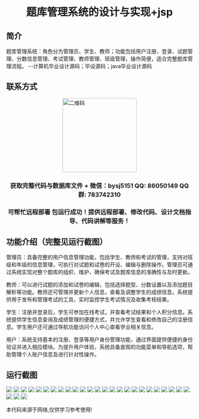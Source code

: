 <p><h1 align="center">题库管理系统的设计与实现+jsp</h1></p>

## 简介
题库管理系统：角色分为管理员、学生、教师；功能包括用户注册、登录、试题管理、分数信息管理、考试管理、教师管理、班级管理，操作简便，适合完整题库管理流程。    --计算机毕业设计源码；毕设源码；java毕业设计源码


## 联系方式
<img src="https://bs-1329754181.cos.ap-shanghai.myqcloud.com/wx.jpg" alt="二维码" style="display: block; margin: 0 auto;" width="200px">
<p><h3 align="center">获取完整代码与数据库文件 + 微信：bysj5151 QQ: 86050149 QQ群: 783742310</h3></p>
<p><h3 align="center">可帮忙远程部署 包运行成功！提供远程部署、修改代码、设计文档指导、代码讲解等服务！</h3></p>

## 功能介绍（完整见运行截图）
管理员：具备完整的用户信息管理功能，包括学生、教师和考试的管理，支持对班级和年级的信息管理，可执行对试题和试卷的开设、编辑与删除操作。管理员可通过系统实现对整个题库的组织、维护，确保考试及题库信息的准确性与及时更新。

教师：可以进行试题的添加和试卷的编辑，包括选择题型、分数设置以及添加题目解析等功能。教师还可管理并更新个人信息，查看及调整学生的成绩信息。系统提供用于发布和管理考试的工具，实时监控学生考试情况及收集考核结果。

学生：注册并登录后，学生可参加在线考试，并查看考试结果和个人积分信息。系统提供学生信息查询及成绩管理的便捷方式，并允许学生查看和修改自己的注册信息。学生用户还可通过导航功能访问个人中心查看学业相关信息。

用户：系统支持基本的注册、登录等用户身份管理功能，通过界面提供便捷的身份验证并进入相应模块。为提升用户体验，系统具备直观的功能菜单和导航选项，帮助管理个人账户信息及进行针对性操作。


## 运行截图
![](https://bs-1329754181.cos.ap-shanghai.myqcloud.com/ssm/QuestionBankManagementSystemJsp/img/001.jpg)
![](https://bs-1329754181.cos.ap-shanghai.myqcloud.com/ssm/QuestionBankManagementSystemJsp/img/002.jpg)
![](https://bs-1329754181.cos.ap-shanghai.myqcloud.com/ssm/QuestionBankManagementSystemJsp/img/003.jpg)
![](https://bs-1329754181.cos.ap-shanghai.myqcloud.com/ssm/QuestionBankManagementSystemJsp/img/004.jpg)
![](https://bs-1329754181.cos.ap-shanghai.myqcloud.com/ssm/QuestionBankManagementSystemJsp/img/005.jpg)
![](https://bs-1329754181.cos.ap-shanghai.myqcloud.com/ssm/QuestionBankManagementSystemJsp/img/006.jpg)
![](https://bs-1329754181.cos.ap-shanghai.myqcloud.com/ssm/QuestionBankManagementSystemJsp/img/007.jpg)
![](https://bs-1329754181.cos.ap-shanghai.myqcloud.com/ssm/QuestionBankManagementSystemJsp/img/008.jpg)
![](https://bs-1329754181.cos.ap-shanghai.myqcloud.com/ssm/QuestionBankManagementSystemJsp/img/009.jpg)
![](https://bs-1329754181.cos.ap-shanghai.myqcloud.com/ssm/QuestionBankManagementSystemJsp/img/010.jpg)
![](https://bs-1329754181.cos.ap-shanghai.myqcloud.com/ssm/QuestionBankManagementSystemJsp/img/011.jpg)
![](https://bs-1329754181.cos.ap-shanghai.myqcloud.com/ssm/QuestionBankManagementSystemJsp/img/012.jpg)
![](https://bs-1329754181.cos.ap-shanghai.myqcloud.com/ssm/QuestionBankManagementSystemJsp/img/013.jpg)
![](https://bs-1329754181.cos.ap-shanghai.myqcloud.com/ssm/QuestionBankManagementSystemJsp/img/014.jpg)
![](https://bs-1329754181.cos.ap-shanghai.myqcloud.com/ssm/QuestionBankManagementSystemJsp/img/015.jpg)
![](https://bs-1329754181.cos.ap-shanghai.myqcloud.com/ssm/QuestionBankManagementSystemJsp/img/016.jpg)
![](https://bs-1329754181.cos.ap-shanghai.myqcloud.com/ssm/QuestionBankManagementSystemJsp/img/017.jpg)
![](https://bs-1329754181.cos.ap-shanghai.myqcloud.com/ssm/QuestionBankManagementSystemJsp/img/018.jpg)
![](https://bs-1329754181.cos.ap-shanghai.myqcloud.com/ssm/QuestionBankManagementSystemJsp/img/019.jpg)
![](https://bs-1329754181.cos.ap-shanghai.myqcloud.com/ssm/QuestionBankManagementSystemJsp/img/020.jpg)
![](https://bs-1329754181.cos.ap-shanghai.myqcloud.com/ssm/QuestionBankManagementSystemJsp/img/021.jpg)
![](https://bs-1329754181.cos.ap-shanghai.myqcloud.com/ssm/QuestionBankManagementSystemJsp/img/022.jpg)
![](https://bs-1329754181.cos.ap-shanghai.myqcloud.com/ssm/QuestionBankManagementSystemJsp/img/023.jpg)
![](https://bs-1329754181.cos.ap-shanghai.myqcloud.com/ssm/QuestionBankManagementSystemJsp/img/024.jpg)
![](https://bs-1329754181.cos.ap-shanghai.myqcloud.com/ssm/QuestionBankManagementSystemJsp/img/025.jpg)
![](https://bs-1329754181.cos.ap-shanghai.myqcloud.com/ssm/QuestionBankManagementSystemJsp/img/026.jpg)
![](https://bs-1329754181.cos.ap-shanghai.myqcloud.com/ssm/QuestionBankManagementSystemJsp/img/027.jpg)
![](https://bs-1329754181.cos.ap-shanghai.myqcloud.com/ssm/QuestionBankManagementSystemJsp/img/028.jpg)

<p>本代码来源于网络,仅供学习参考使用!</p>
